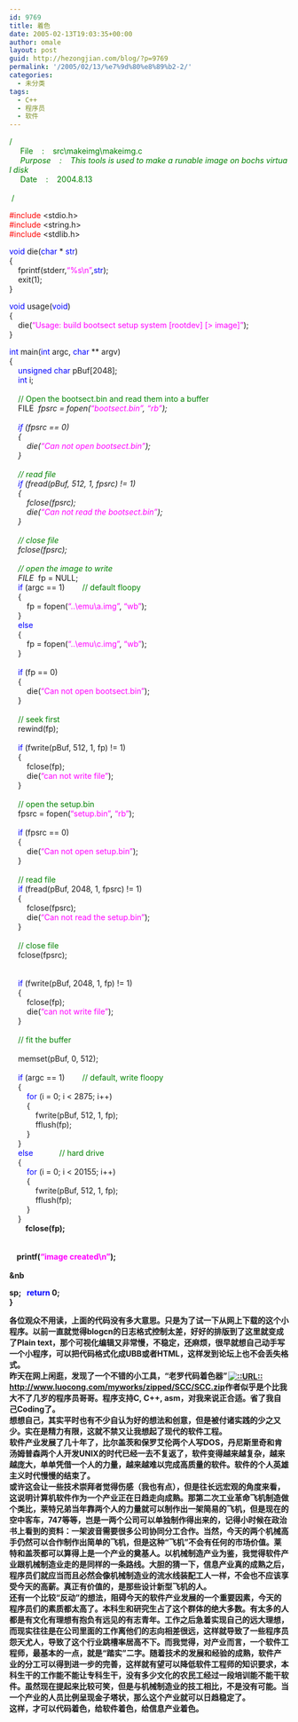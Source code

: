 ```yaml
---
id: 9769
title: 着色
date: 2005-02-13T19:03:35+00:00
author: omale
layout: post
guid: http://hezongjian.com/blog/?p=9769
permalink: '/2005/02/13/%e7%9d%80%e8%89%b2-2/'
categories:
  - 未分类
tags:
  - C++
  - 程序员
  - 软件
---
```

<font color='#008000' >/*<br />&nbsp;*&nbsp;&nbsp;&nbsp;&nbsp;File&nbsp;&nbsp;&nbsp;&nbsp;:&nbsp;&nbsp;&nbsp;&nbsp;src\makeimg\makeimg.c<br />&nbsp;*&nbsp;&nbsp;&nbsp;&nbsp;Purpose&nbsp;&nbsp;&nbsp;&nbsp;:&nbsp;&nbsp;&nbsp;&nbsp;This&nbsp;tools&nbsp;is&nbsp;used&nbsp;to&nbsp;make&nbsp;a&nbsp;runable&nbsp;image&nbsp;on&nbsp;bochs&nbsp;virtual&nbsp;disk<br />&nbsp;*&nbsp;&nbsp;&nbsp;&nbsp;Date&nbsp;&nbsp;&nbsp;&nbsp;:&nbsp;&nbsp;&nbsp;&nbsp;2004.8.13<br />&nbsp;*&nbsp;&nbsp;<br />&nbsp;*/</font>

<font color='#ff0000' >#include</font>&nbsp;<stdio.h>  
<font color='#ff0000' >#include</font>&nbsp;<string.h>  
<font color='#ff0000' >#include</font>&nbsp;<stdlib.h>

<font color='#0000ff' >void</font>&nbsp;die(<font color='#0000ff' >char</font>&nbsp;*&nbsp;<font color='#0000ff' >str</font>)  
{  
&nbsp;&nbsp;&nbsp;&nbsp;fprintf(stderr,<font color='#ff00ff' >&#8220;%s\n&#8221;</font>,<font color='#0000ff' >str</font>);  
&nbsp;&nbsp;&nbsp;&nbsp;exit(1);  
}

<font color='#0000ff' >void</font>&nbsp;usage(<font color='#0000ff' >void</font>)  
{  
&nbsp;&nbsp;&nbsp;&nbsp;die(<font color='#ff00ff' >&#8220;Usage:&nbsp;build&nbsp;bootsect&nbsp;setup&nbsp;system&nbsp;[rootdev]&nbsp;[>&nbsp;image]&#8221;</font>);  
}

<font color='#0000ff' >int</font>&nbsp;main(<font color='#0000ff' >int</font>&nbsp;argc,&nbsp;<font color='#0000ff' >char</font>&nbsp;**&nbsp;argv)  
{  
&nbsp;&nbsp;&nbsp;&nbsp;<font color='#0000ff' >unsigned</font>&nbsp;<font color='#0000ff' >char</font>&nbsp;pBuf[2048];  
&nbsp;&nbsp;&nbsp;&nbsp;<font color='#0000ff' >int</font>&nbsp;i;  
&nbsp;&nbsp;&nbsp;&nbsp;  
&nbsp;&nbsp;&nbsp;&nbsp;<font color='#008000' >//&nbsp;Open&nbsp;the&nbsp;bootsect.bin&nbsp;and&nbsp;read&nbsp;them&nbsp;into&nbsp;a&nbsp;buffer</font>  
&nbsp;&nbsp;&nbsp;&nbsp;FILE&nbsp;*&nbsp;fpsrc&nbsp;=&nbsp;fopen(<font color='#ff00ff' >&#8220;bootsect.bin&#8221;</font>,&nbsp;<font color='#ff00ff' >&#8220;rb&#8221;</font>);  
&nbsp;&nbsp;&nbsp;&nbsp;  
&nbsp;&nbsp;&nbsp;&nbsp;<font color='#0000ff' >if</font>&nbsp;(fpsrc&nbsp;==&nbsp;0)  
&nbsp;&nbsp;&nbsp;&nbsp;{  
&nbsp;&nbsp;&nbsp;&nbsp;&nbsp;&nbsp;&nbsp;&nbsp;die(<font color='#ff00ff' >&#8220;Can&nbsp;not&nbsp;open&nbsp;bootsect.bin&#8221;</font>);  
&nbsp;&nbsp;&nbsp;&nbsp;}  
&nbsp;&nbsp;&nbsp;&nbsp;  
&nbsp;&nbsp;&nbsp;&nbsp;<font color='#008000' >//&nbsp;read&nbsp;file</font>  
&nbsp;&nbsp;&nbsp;&nbsp;<font color='#0000ff' >if</font>&nbsp;(fread(pBuf,&nbsp;512,&nbsp;1,&nbsp;fpsrc)&nbsp;!=&nbsp;1)  
&nbsp;&nbsp;&nbsp;&nbsp;{  
&nbsp;&nbsp;&nbsp;&nbsp;&nbsp;&nbsp;&nbsp;&nbsp;fclose(fpsrc);  
&nbsp;&nbsp;&nbsp;&nbsp;&nbsp;&nbsp;&nbsp;&nbsp;die(<font color='#ff00ff' >&#8220;Can&nbsp;not&nbsp;read&nbsp;the&nbsp;bootsect.bin&#8221;</font>);  
&nbsp;&nbsp;&nbsp;&nbsp;}  
&nbsp;&nbsp;&nbsp;&nbsp;  
&nbsp;&nbsp;&nbsp;&nbsp;<font color='#008000' >//&nbsp;close&nbsp;file</font>  
&nbsp;&nbsp;&nbsp;&nbsp;fclose(fpsrc);  
&nbsp;&nbsp;&nbsp;&nbsp;  
&nbsp;&nbsp;&nbsp;&nbsp;<font color='#008000' >//&nbsp;open&nbsp;the&nbsp;image&nbsp;to&nbsp;write</font>  
&nbsp;&nbsp;&nbsp;&nbsp;FILE&nbsp;*&nbsp;fp&nbsp;=&nbsp;NULL;  
&nbsp;&nbsp;&nbsp;&nbsp;<font color='#0000ff' >if</font>&nbsp;(argc&nbsp;==&nbsp;1)&nbsp;&nbsp;&nbsp;&nbsp;&nbsp;&nbsp;&nbsp;&nbsp;<font color='#008000' >//&nbsp;default&nbsp;floopy</font>  
&nbsp;&nbsp;&nbsp;&nbsp;{  
&nbsp;&nbsp;&nbsp;&nbsp;&nbsp;&nbsp;&nbsp;&nbsp;fp&nbsp;=&nbsp;fopen(<font color='#ff00ff' >&#8220;..\\emu\\a.img&#8221;</font>,&nbsp;<font color='#ff00ff' >&#8220;wb&#8221;</font>);  
&nbsp;&nbsp;&nbsp;&nbsp;}  
&nbsp;&nbsp;&nbsp;&nbsp;<font color='#0000ff' >else</font>  
&nbsp;&nbsp;&nbsp;&nbsp;{  
&nbsp;&nbsp;&nbsp;&nbsp;&nbsp;&nbsp;&nbsp;&nbsp;fp&nbsp;=&nbsp;fopen(<font color='#ff00ff' >&#8220;..\\emu\\c.img&#8221;</font>,&nbsp;<font color='#ff00ff' >&#8220;wb&#8221;</font>);  
&nbsp;&nbsp;&nbsp;&nbsp;}  
&nbsp;&nbsp;&nbsp;&nbsp;  
&nbsp;&nbsp;&nbsp;&nbsp;<font color='#0000ff' >if</font>&nbsp;(fp&nbsp;==&nbsp;0)  
&nbsp;&nbsp;&nbsp;&nbsp;{  
&nbsp;&nbsp;&nbsp;&nbsp;&nbsp;&nbsp;&nbsp;&nbsp;die(<font color='#ff00ff' >&#8220;Can&nbsp;not&nbsp;open&nbsp;bootsect.bin&#8221;</font>);  
&nbsp;&nbsp;&nbsp;&nbsp;}  
&nbsp;&nbsp;&nbsp;&nbsp;  
&nbsp;&nbsp;&nbsp;&nbsp;<font color='#008000' >//&nbsp;seek&nbsp;first</font>  
&nbsp;&nbsp;&nbsp;&nbsp;rewind(fp);  
&nbsp;&nbsp;&nbsp;&nbsp;  
&nbsp;&nbsp;&nbsp;&nbsp;<font color='#0000ff' >if</font>&nbsp;(fwrite(pBuf,&nbsp;512,&nbsp;1,&nbsp;fp)&nbsp;!=&nbsp;1)  
&nbsp;&nbsp;&nbsp;&nbsp;{  
&nbsp;&nbsp;&nbsp;&nbsp;&nbsp;&nbsp;&nbsp;&nbsp;fclose(fp);  
&nbsp;&nbsp;&nbsp;&nbsp;&nbsp;&nbsp;&nbsp;&nbsp;die(<font color='#ff00ff' >&#8220;can&nbsp;not&nbsp;write&nbsp;file&#8221;</font>);  
&nbsp;&nbsp;&nbsp;&nbsp;}  
&nbsp;&nbsp;&nbsp;&nbsp;  
&nbsp;&nbsp;&nbsp;&nbsp;<font color='#008000' >//&nbsp;open&nbsp;the&nbsp;setup.bin</font>  
&nbsp;&nbsp;&nbsp;&nbsp;fpsrc&nbsp;=&nbsp;fopen(<font color='#ff00ff' >&#8220;setup.bin&#8221;</font>,&nbsp;<font color='#ff00ff' >&#8220;rb&#8221;</font>);  
&nbsp;&nbsp;&nbsp;&nbsp;  
&nbsp;&nbsp;&nbsp;&nbsp;<font color='#0000ff' >if</font>&nbsp;(fpsrc&nbsp;==&nbsp;0)  
&nbsp;&nbsp;&nbsp;&nbsp;{  
&nbsp;&nbsp;&nbsp;&nbsp;&nbsp;&nbsp;&nbsp;&nbsp;die(<font color='#ff00ff' >&#8220;Can&nbsp;not&nbsp;open&nbsp;setup.bin&#8221;</font>);  
&nbsp;&nbsp;&nbsp;&nbsp;}  
&nbsp;&nbsp;&nbsp;&nbsp;  
&nbsp;&nbsp;&nbsp;&nbsp;<font color='#008000' >//&nbsp;read&nbsp;file</font>  
&nbsp;&nbsp;&nbsp;&nbsp;<font color='#0000ff' >if</font>&nbsp;(fread(pBuf,&nbsp;2048,&nbsp;1,&nbsp;fpsrc)&nbsp;!=&nbsp;1)  
&nbsp;&nbsp;&nbsp;&nbsp;{  
&nbsp;&nbsp;&nbsp;&nbsp;&nbsp;&nbsp;&nbsp;&nbsp;fclose(fpsrc);  
&nbsp;&nbsp;&nbsp;&nbsp;&nbsp;&nbsp;&nbsp;&nbsp;die(<font color='#ff00ff' >&#8220;Can&nbsp;not&nbsp;read&nbsp;the&nbsp;setup.bin&#8221;</font>);  
&nbsp;&nbsp;&nbsp;&nbsp;}  
&nbsp;&nbsp;&nbsp;&nbsp;  
&nbsp;&nbsp;&nbsp;&nbsp;<font color='#008000' >//&nbsp;close&nbsp;file</font>  
&nbsp;&nbsp;&nbsp;&nbsp;fclose(fpsrc);  
&nbsp;&nbsp;&nbsp;&nbsp;  
&nbsp;&nbsp;&nbsp;&nbsp;  
&nbsp;&nbsp;&nbsp;&nbsp;<font color='#0000ff' >if</font>&nbsp;(fwrite(pBuf,&nbsp;2048,&nbsp;1,&nbsp;fp)&nbsp;!=&nbsp;1)  
&nbsp;&nbsp;&nbsp;&nbsp;{  
&nbsp;&nbsp;&nbsp;&nbsp;&nbsp;&nbsp;&nbsp;&nbsp;fclose(fp);  
&nbsp;&nbsp;&nbsp;&nbsp;&nbsp;&nbsp;&nbsp;&nbsp;die(<font color='#ff00ff' >&#8220;can&nbsp;not&nbsp;write&nbsp;file&#8221;</font>);  
&nbsp;&nbsp;&nbsp;&nbsp;}  
&nbsp;&nbsp;&nbsp;&nbsp;  
&nbsp;&nbsp;&nbsp;&nbsp;<font color='#008000' >//&nbsp;fit&nbsp;the&nbsp;buffer</font>  
&nbsp;&nbsp;&nbsp;&nbsp;  
&nbsp;&nbsp;&nbsp;&nbsp;memset(pBuf,&nbsp;0,&nbsp;512);  
&nbsp;&nbsp;&nbsp;&nbsp;  
&nbsp;&nbsp;&nbsp;&nbsp;<font color='#0000ff' >if</font>&nbsp;(argc&nbsp;==&nbsp;1)&nbsp;&nbsp;&nbsp;&nbsp;&nbsp;&nbsp;&nbsp;&nbsp;<font color='#008000' >//&nbsp;default,&nbsp;write&nbsp;floopy</font>  
&nbsp;&nbsp;&nbsp;&nbsp;{  
&nbsp;&nbsp;&nbsp;&nbsp;&nbsp;&nbsp;&nbsp;&nbsp;<font color='#0000ff' >for</font>&nbsp;(i&nbsp;=&nbsp;0;&nbsp;i&nbsp;<&nbsp;2875;&nbsp;i++)  
&nbsp;&nbsp;&nbsp;&nbsp;&nbsp;&nbsp;&nbsp;&nbsp;{  
&nbsp;&nbsp;&nbsp;&nbsp;&nbsp;&nbsp;&nbsp;&nbsp;&nbsp;&nbsp;&nbsp;&nbsp;fwrite(pBuf,&nbsp;512,&nbsp;1,&nbsp;fp);  
&nbsp;&nbsp;&nbsp;&nbsp;&nbsp;&nbsp;&nbsp;&nbsp;&nbsp;&nbsp;&nbsp;&nbsp;fflush(fp);  
&nbsp;&nbsp;&nbsp;&nbsp;&nbsp;&nbsp;&nbsp;&nbsp;}  
&nbsp;&nbsp;&nbsp;&nbsp;}  
&nbsp;&nbsp;&nbsp;&nbsp;<font color='#0000ff' >else</font>&nbsp;&nbsp;&nbsp;&nbsp;&nbsp;&nbsp;&nbsp;&nbsp;&nbsp;&nbsp;&nbsp;&nbsp;<font color='#008000' >//&nbsp;hard&nbsp;drive</font>  
&nbsp;&nbsp;&nbsp;&nbsp;{  
&nbsp;&nbsp;&nbsp;&nbsp;&nbsp;&nbsp;&nbsp;&nbsp;<font color='#0000ff' >for</font>&nbsp;(i&nbsp;=&nbsp;0;&nbsp;i&nbsp;<&nbsp;20155;&nbsp;i++)  
&nbsp;&nbsp;&nbsp;&nbsp;&nbsp;&nbsp;&nbsp;&nbsp;{  
&nbsp;&nbsp;&nbsp;&nbsp;&nbsp;&nbsp;&nbsp;&nbsp;&nbsp;&nbsp;&nbsp;&nbsp;fwrite(pBuf,&nbsp;512,&nbsp;1,&nbsp;fp);  
&nbsp;&nbsp;&nbsp;&nbsp;&nbsp;&nbsp;&nbsp;&nbsp;&nbsp;&nbsp;&nbsp;&nbsp;fflush(fp);  
&nbsp;&nbsp;&nbsp;&nbsp;&nbsp;&nbsp;&nbsp;&nbsp;}  
&nbsp;&nbsp;&nbsp;&nbsp;}  
&nbsp;&nbsp;&nbsp;&nbsp;<b
r />&nbsp;&nbsp;&nbsp;&nbsp;fclose(fp);  
&nbsp;&nbsp;&nbsp;&nbsp;  
&nbsp;&nbsp;&nbsp;&nbsp;  
&nbsp;&nbsp;&nbsp;&nbsp;printf(<font color='#ff00ff' >&#8220;image&nbsp;created\n&#8221;</font>);  
&nbsp;&nbsp;&nbsp;&nbsp;  
&nb
  
sp;&nbsp;&nbsp;&nbsp;<font color='#0000ff' >return</font>&nbsp;0;&nbsp;&nbsp;&nbsp;&nbsp;  
}

各位观众不用读，上面的代码没有多大意思。只是为了试一下从网上下载的这个小程序。以前一直就觉得blogcn的日志格式控制太差，好好的排版到了这里就变成了Plain&nbsp;text，那个可视化编辑又非常慢，不稳定，还麻烦，很早就想自己动手写一个小程序，可以把代码格式化成UBB或者HTML，这样发到论坛上也不会丢失格式。  
昨天在网上闲逛，发现了一个不错的小工具，“老罗代码着色器”<a href='http://www.luocong.com/myworks/zipped/scc/scc.zip'  target='_blank' ><img src=http://style.blogcn.com/blogcnpage/style/images/images/aurl.gif align=absbottom hspace=2 alt='::URL::' border=0><a href='http://www.luocong.com/myworks/zipped/SCC/SCC.zip' target=_blank>http://www.luocong.com/myworks/zipped/SCC/SCC.zip</a></a>作者似乎是个比我大不了几岁的程序员哥哥。程序支持C,&nbsp;C++,&nbsp;asm，对我来说正合适。省了我自己Coding了。  
想想自己，其实平时也有不少自认为好的想法和创意，但是被付诸实践的少之又少。实在是精力有限，这就不禁又让我想起了现代的软件工程。  
软件产业发展了几十年了，比尔盖茨和保罗艾伦两个人写DOS，丹尼斯里奇和肯汤姆普森两个人开发UNIX的时代已经一去不复返了，软件变得越来越复杂，越来越庞大，单单凭借一个人的力量，越来越难以完成高质量的软件。软件的个人英雄主义时代慢慢的结束了。  
或许这会让一些技术崇拜者觉得伤感（我也有点），但是往长远宏观的角度来看，这说明计算机软件作为一个产业正在日趋走向成熟。那第二次工业革命飞机制造做个类比，莱特兄弟当年靠两个人的力量就可以制作出一架简易的飞机，但是现在的空中客车，747等等，岂是一两个公司可以单独制作得出来的，记得小时候在政治书上看到的资料：一架波音需要很多公司协同分工合作。当然，今天的两个机械高手仍然可以合作制作出简单的飞机，但是这种“飞机”不会有任何的市场价值。莱特和盖茨都可以算得上是一个产业的奠基人。以机械制造产业为鉴，我觉得软件产业跟机械制造业走的是同样的一条路线。大胆的猜一下，信息产业真的成熟之后，程序员们就应当而且必然会像机械制造业的流水线装配工人一样，不会也不应该享受今天的高薪。真正有价值的，是那些设计新型飞机的人。  
还有一个比较“反动”的想法，阻碍今天的软件产业发展的一个重要因素，今天的程序员们的素质都太高了。本科生和研究生占了这个群体的绝大多数。有太多的人都是有文化有理想有抱负有远见的有志青年。工作之后急着实现自己的远大理想，而现实往往是在公司里面的工作离他们的志向相差很远，这样就导致了一些程序员怨天尤人，导致了这个行业跳槽率居高不下。而我觉得，对产业而言，一个软件工程师，最基本的一点，就是“踏实”二字。随着技术的发展和经验的成熟，软件产业的分工可以得到进一步的完善，这样就有望可以降低软件工程师的知识要求，本科生干的工作能不能让专科生干，没有多少文化的农民工经过一段培训能不能干软件。虽然现在提起来比较可笑，但是与机械制造业的技工相比，不是没有可能。当一个产业的人员比例呈现金子塔状，那么这个产业就可以日趋稳定了。  
这样，才可以代码着色，给软件着色，给信息产业着色。
